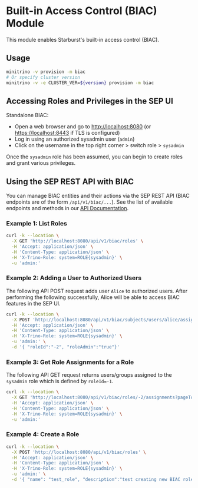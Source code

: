 # Built-in Access Control (BIAC) Module

This module enables Starburst's built-in access control (BIAC).

## Usage

```sh
minitrino -v provision -m biac
# Or specify cluster version
minitrino -v -e CLUSTER_VER=${version} provision -m biac
```

## Accessing Roles and Privileges in the SEP UI

Standalone BIAC:

- Open a web browser and go to [http://localhost:8080](http://localhost:8080)
  (or [https://localhost:8443](https://localhost:8443) if TLS is configured)
- Log in using an authorized sysadmin user (`admin`)
- Click on the username in the top right corner > switch role > `sysadmin`

Once the `sysadmin` role has been assumed, you can begin to create roles and
grant various privileges.

## Using the SEP REST API with BIAC

You can manage BIAC entities and their actions via the SEP REST API (BIAC
endpoints are of the form `/api/v1/biac/...`). See the list of available
endpoints and methods in our [API
Documentation](https://docs.starburst.io/latest/api/index.html#api-_).

### Example 1: List Roles

```sh
curl -k --location \
  -X GET 'http://localhost:8080/api/v1/biac/roles' \
  -H 'Accept: application/json' \
  -H 'Content-Type: application/json' \
  -H 'X-Trino-Role: system=ROLE{sysadmin}' \
  -u 'admin:'  
```

### Example 2: Adding a User to Authorized Users

The following API POST request adds user `Alice` to authorized users. After
performing the following successfully, Alice will be able to access BIAC
features in the SEP UI.

```sh
curl -k --location \
  -X POST 'http://localhost:8080/api/v1/biac/subjects/users/alice/assignments' \
  -H 'Accept: application/json' \
  -H 'Content-Type: application/json' \
  -H 'X-Trino-Role: system=ROLE{sysadmin}' \
  -u 'admin:' \
  -d '{ "roleId":"-2", "roleAdmin":"true"}'
```

### Example 3: Get Role Assignments for a Role

The following API GET request returns users/groups assigned to the `sysadmin`
role which is defined by `roleId=-1`.

```sh
curl -k --location \
  -X GET 'http://localhost:8080/api/v1/biac/roles/-2/assignments?pageToken=&pageSize=&pageSort=' \
  -H 'Accept: application/json' \
  -H 'Content-Type: application/json' \
  -H 'X-Trino-Role: system=ROLE{sysadmin}' \
  -u 'admin:'
```

### Example 4: Create a Role

```sh
curl -k --location \
  -X POST 'http://localhost:8080/api/v1/biac/roles' \
  -H 'Accept: application/json' \
  -H 'Content-Type: application/json' \
  -H 'X-Trino-Role: system=ROLE{sysadmin}' \
  -u 'admin:' \
  -d '{ "name": "test_role", "description":"test creating new BIAC role"}'
```
